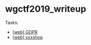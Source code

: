 # wgctf2019_writeup

Tasks:
- [[web] GDPR](./gdpr/README.md)
- [[web] xxxshop](./xxxshop/README.md)
